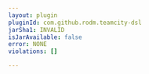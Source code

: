 ```yaml
---
layout: plugin
pluginId: com.github.rodm.teamcity-dsl
jarSha1: INVALID
isJarAvailable: false
error: NONE
violations: []

---
```

